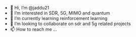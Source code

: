 - 👋 Hi, I’m @jaddu21
- 👀 I’m interested in SDR, 5G, MIMO and quantum
- 🌱 I’m currently learning reinforcement learning
- 💞️ I’m looking to collaborate on sdr and 5g related projects
- 📫 How to reach me ...

<!---
jaddu21/jaddu21 is a ✨ special ✨ repository because its `README.md` (this file) appears on your GitHub profile.
You can click the Preview link to take a look at your changes.
--->
